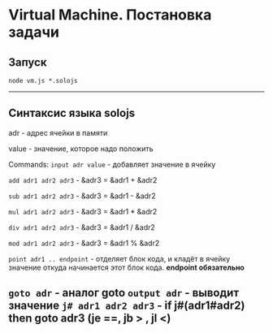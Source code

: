 # Virtual Machine. Постановка задачи

## Запуск
```
node vm.js *.solojs
```
---
## Синтаксис языка solojs
adr - адрес ячейки в памяти

value - значение, которое надо положить

Commands:
``` input adr value ``` - добавляет значение в ячейку

``` add adr1 adr2 adr3 ``` - &adr3 = &adr1 + &adr2

``` sub adr1 adr2 adr3 ``` - &adr3 = &adr1 - &adr2

``` mul adr1 adr2 adr3 ``` - &adr3 = &adr1 * &adr2

``` div adr1 adr2 adr3 ``` - &adr3 = &adr1 / &adr2

``` mod adr1 adr2 adr3 ``` - &adr3 = &adr1 % &adr2

``` point adr1 .. endpoint ``` - отделяет блок кода, и кладёт в ячейку значение откуда начинается этот блок кода. **endpoint обязательно**

``` goto adr ``` - аналог goto
``` output adr ``` - выводит значение
``` j# adr1 adr2 adr3 ``` - if j#(adr1#adr2) then goto adr3 (je ==, jb > , jl <)
---